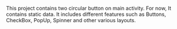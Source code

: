 This project contains two circular button on main activity. 
For now, It contains static data.
It includes different features such as Buttons, CheckBox, PopUp, Spinner and other various layouts.


